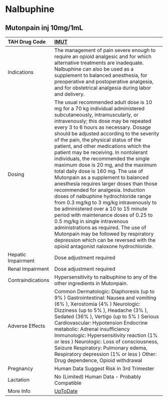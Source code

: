 # Nalbuphine

## Mutonpain inj 10mg/1mL

| TAH Drug Code      | [IMUT](https://www.tahsda.org.tw/drugs/hissearch.php?drug_code=IMUT)                                                                                                                                                                                                                                                                                                                                                                                                                                                                                                                                                                                                                                                                                                                                                                                                                                                                                                                           |
|:-------------------|:-----------------------------------------------------------------------------------------------------------------------------------------------------------------------------------------------------------------------------------------------------------------------------------------------------------------------------------------------------------------------------------------------------------------------------------------------------------------------------------------------------------------------------------------------------------------------------------------------------------------------------------------------------------------------------------------------------------------------------------------------------------------------------------------------------------------------------------------------------------------------------------------------------------------------------------------------------------------------------------------------|
| Indications        | The management of pain severe enough to require an opioid analgesic and for which alternative treatments are inadequate. Nalbuphine can also be used as a supplement to balanced anesthesia, for preoperative and postoperative analgesia, and for obstetrical analgesia during labor and delivery.                                                                                                                                                                                                                                                                                                                                                                                                                                                                                                                                                                                                                                                                                            |
| Dosing             | The usual recommended adult dose is 10 mg for a 70 kg individual administered subcutaneously, intramuscularly, or intravenously; this dose may be repeated every 3 to 6 hours as necessary. Dosage should be adjusted according to the severity of the pain, the physical status of the patient, and other medications which the patient may be receiving. In nontolerant individuals, the recommended the single maximum dose is 20 mg, and the maximum total daily dose is 160 mg. The use of Mutonpain as a supplement to balanced anesthesia requires larger doses than those recommended for analgesia. Induction doses of nalbuphine hydrochloride range from 0.3 mg/kg to 3 mg/kg intravenously to be administered over a 10 to 15 minute period with maintenance doses of 0.25 to 0.5 mg/kg in single intravenous administrations as required. The use of Mutonpain may be followed by respiratory depression which can be reversed with the opioid antagonist naloxone hydrochloride. |
| Hepatic Impairment | Dose adjustment required                                                                                                                                                                                                                                                                                                                                                                                                                                                                                                                                                                                                                                                                                                                                                                                                                                                                                                                                                                       |
| Renal Impairment   | Dose adjustment required                                                                                                                                                                                                                                                                                                                                                                                                                                                                                                                                                                                                                                                                                                                                                                                                                                                                                                                                                                       |
| Contraindications  | Hypersensitivity to nalbuphine to any of the other ingredients in Mutonpain.                                                                                                                                                                                                                                                                                                                                                                                                                                                                                                                                                                                                                                                                                                                                                                                                                                                                                                                   |
| Adverse Effects    | Common Dermatologic: Diaphoresis (up to 9% ) Gastrointestinal: Nausea and vomiting (6% ), Xerostomia (4% ) Neurologic: Dizziness (up to 5% ), Headache (3% ), Sedated (36% ), Vertigo (up to 5% ) Serious Cardiovascular: Hypotension Endocrine metabolic: Adrenal insufficiency Immunologic: Hypersensitivity reaction (1% or less ) Neurologic: Loss of consciousness, Seizure Respiratory: Pulmonary edema, Respiratory depression (1% or less ) Other: Drug dependence, Opioid withdrawal                                                                                                                                                                                                                                                                                                                                                                                                                                                                                                  |
| Pregnancy          | Human Data Suggest Risk in 3rd Trimester                                                                                                                                                                                                                                                                                                                                                                                                                                                                                                                                                                                                                                                                                                                                                                                                                                                                                                                                                       |
| Lactation          | No (Limited) Human Data - Probably Compatible                                                                                                                                                                                                                                                                                                                                                                                                                                                                                                                                                                                                                                                                                                                                                                                                                                                                                                                                                  |
| More Info          | [UpToDate](https://www.uptodate.com/contents/nalbuphine-drug-information)                                                                                                                                                                                                                                                                                                                                                                                                                                                                                                                                                                                                                                                                                                                                                                                                                                                                                                                      |


